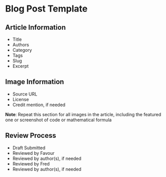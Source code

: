 # Blog Post Template

## Article Information

- Title
- Authors
- Category
- Tags
- Slug
- Excerpt


## Image Information

- Source URL
- License
- Credit mention, if needed

**Note**: Repeat this section for all images in the article, including the featured one or screenshot of code or mathematical formula

## Review Process

- Draft Submitted
- Reviewed by Favour
- Reviewed by author(s), if needed
- Reviewed by Fred
- Reviewed by author(s), if needed
